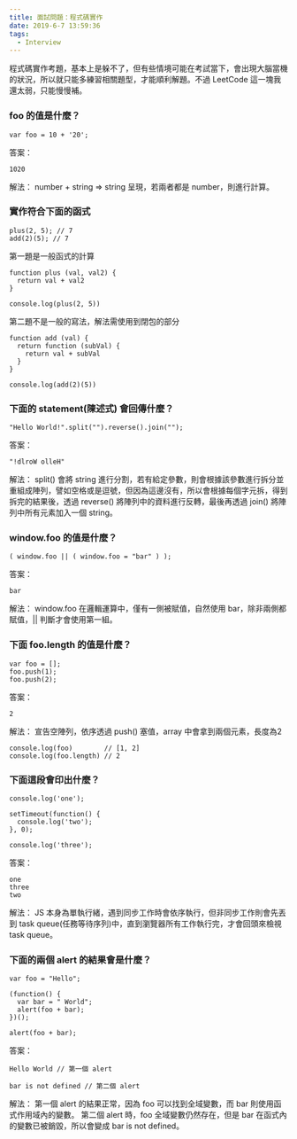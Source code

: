 ```yaml
---
title: 面試問題：程式碼實作
date: 2019-6-7 13:59:36
tags: 
  - Interview
---
```

程式碼實作考題，基本上是躲不了，但有些情境可能在考試當下，會出現大腦當機的狀況，所以就只能多練習相關題型，才能順利解題。不過 LeetCode 這一塊我還太弱，只能慢慢補。
<!--more-->
### foo 的值是什麼？
```
var foo = 10 + '20';
```
答案：
```
1020
```
解法：
number + string => string 呈現，若兩者都是 number，則進行計算。

### 實作符合下面的函式
```
plus(2, 5); // 7
add(2)(5); // 7
```
第一題是一般函式的計算
```
function plus (val, val2) {
  return val + val2
}

console.log(plus(2, 5))
```
第二題不是一般的寫法，解法需使用到閉包的部分
```
function add (val) {
  return function (subVal) {
    return val + subVal
  }
}

console.log(add(2)(5))
```

### 下面的 statement(陳述式) 會回傳什麼？
```
"Hello World!".split("").reverse().join("");
```
答案：
```
"!dlroW olleH"
```
解法：
split() 會將 string 進行分割，若有給定參數，則會根據該參數進行拆分並重組成陣列，譬如空格或是逗號，但因為這邊沒有，所以會根據每個字元拆，得到拆完的結果後，透過 reverse() 將陣列中的資料進行反轉，最後再透過 join() 將陣列中所有元素加入一個 string。

### window.foo 的值是什麼？
```
( window.foo || ( window.foo = "bar" ) );
```
答案：
```
bar
```
解法：
window.foo 在邏輯運算中，僅有一側被賦值，自然使用 bar，除非兩側都賦值，|| 判斷才會使用第一組。

### 下面 foo.length 的值是什麼？
```
var foo = [];
foo.push(1);
foo.push(2);
```
答案：
```
2
```
解法：
宣告空陣列，依序透過 push() 塞值，array 中會拿到兩個元素，長度為2
```
console.log(foo)        // [1, 2]
console.log(foo.length) // 2
```

### 下面這段會印出什麼？
```
console.log('one');

setTimeout(function() {
  console.log('two');
}, 0);

console.log('three');
```
答案：
```
one
three
two
```
解法：
JS 本身為單執行緒，遇到同步工作時會依序執行，但非同步工作則會先丟到 task queue(任務等待序列)中，直到瀏覽器所有工作執行完，才會回頭來檢視 task queue。

### 下面的兩個 alert 的結果會是什麼？
```
var foo = "Hello";

(function() {
  var bar = " World";
  alert(foo + bar);
})();

alert(foo + bar);
```
答案：
```
Hello World // 第一個 alert

bar is not defined // 第二個 alert
```
解法：
第一個 alert 的結果正常，因為 foo 可以找到全域變數，而 bar 則使用函式作用域內的變數。
第二個 alert 時，foo 全域變數仍然存在，但是 bar 在函式內的變數已被銷毀，所以會變成 bar is not defined。
